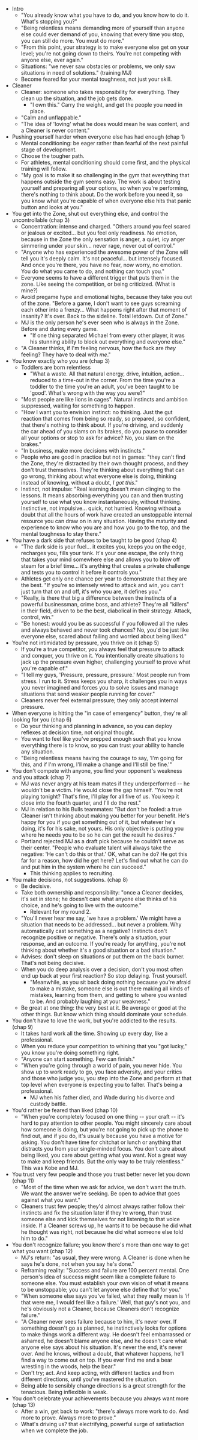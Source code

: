 * Intro
  * "You already know what you have to do, and you know how to do it. What's stopping you?"
  * "Being relentless means demanding more of yourself than anyone else could ever demand of you,
    knowing that every time you stop, you can still do more. You must do more."
  * "From this point, your strategy is to make everyone else get on your level; you're not going
    down to theirs. You're not competing with anyone else, ever again."
  * Situations: "we never saw obstacles or problems, we only saw situations in need of solutions."
    (training MJ)
  * Become feared for your mental toughness, not just your skill.
* Cleaner
  * Cleaner: someone who takes responsibility for everything. They clean up the situation, and the
    job gets done.
    * "I own this." Carry the weight, and get the people you need in place.
  * "Calm and unflappable."
  * "The idea of 'loving' what he does would mean he was content, and a Cleaner is never content."
* Pushing yourself harder when everyone else has had enough (chap 1)
  * Mental conditioning: be eager rather than fearful of the next painful stage of development.
  * Choose the tougher path.
  * For athletes, mental conditioning should come first, and the physical training will follow.
  * "My goal is to make it so challenging in the gym that everything that happens outside the gym
    seems easy. The work is about testing yourself and preparing all your options, so when you're
    performing, there's nothing to think about. Do the work before you need it, so you know what
    you're capable of when everyone else hits that panic button and looks at you."
* You get into the Zone, shut out everything else, and control the uncontrollable (chap 3)
  * Concentration: intense and charged. "Others around you feel scared or jealous or excited... but
    you feel only readiness. No emotion, because in the Zone the only sensation is anger, a quiet,
    icy anger simmering under your skin... never rage, never out of control."
  * "Anyone who has experienced the awesome power of the Zone will tell you it's deeply calm. It's
    not peaceful... but intensely focused. And once you're there, you have no fear, now worry, no
    emotion. You do what you came to do, and nothing can touch you."
  * Everyone seems to have a different trigger that puts them in the zone. Like seeing the
    competition, or being criticized. (What is mine?)
  * Avoid pregame hype and emotional highs, because they take you out of the zone. "Before a game, I
    don't want to see guys screaming each other into a frenzy... What happens right after that
    moment of insanity? It's over. Back to the sideline. Total letdown. Out of Zone."
  * MJ is the only person he's ever seen who is always in the Zone. Before and during every game.
    * "If one thing separated Michael from every other player, it was his stunning ability to block
      out everything and everyone else."
  * "A Cleaner thinks, if I'm feeling nervous, how the fuck are *they* feeling? They have to deal
    with *me*."
* You know exactly who you are (chap 3)
  * Toddlers are born relentless
    * "What a waste. All that natural energy, drive, intuition, action... reduced to a time-out in
      the corner. From the time you're a toddler to the time you're an adult, you've been taught to
      be 'good'. What's wrong with the way you were?"
  * "Most people are like lions in cages". Natural instincts and ambition suppressed, waiting for
    something to happen.
  * "How I want you to envision instinct: no thinking. Just the gut reaction that comes from being
    so ready, so prepared, so confident, that there's nothing to think about. If you're driving, and
    suddenly the car ahead of you slams on its brakes, do you pause to consider all your options or
    stop to ask for advice? No, you slam on the brakes."
  * "In business, make more decisions with instincts."
  * People who are good in practice but not in games: "they can't find the Zone, they're distracted
    by their own thought process, and they don't trust themselves. They're thinking about everything
    that can go wrong, thinking about what everyone else is doing, thinking instead of knowing,
    without a doubt, *I got this*."
  * Instinct, not impulse: "Real learning doesn't mean clinging to the lessons. It means absorbing
    everything you can and then trusting yourself to use what you know instantaneously, without
    thinking. Instinctive, not impulsive... quick, not hurried. Knowing without a doubt that all the
    hours of work have created an unstoppable internal resource you can draw on in any situation.
    Having the maturity and experience to know who you are and how you go to the top, and the mental
    toughness to stay there."
* You have a dark side that refuses to be taught to be good (chap 4)
  * "The dark side is your fuel... it excites you, keeps you on the edge, recharges you, fills your
    tank. It's your one escape, the only thing that takes your mind somewhere else and allows you to
    blow off steam for a brief time... it's anything that creates a private challenge and tests you
    to control it before it controls you."
  * Athletes get only one chance per year to demonstrate that they are the best. "If you're so
    intensely wired to attack and win, you can't just turn that on and off, it's who you are, it
    defines you."
  * "Really, is there that big a difference between the instincts of a powerful businessman, crime
    boss, and athlete? They're all "killers" in their field, driven to be the best, diabolical in
    their strategy. Attack, control, win."
  * "Be honest: would you be as successful if you followed all the rules and always behaved and
    never took chances? No, you'd be just like everyone else, scared about failing and worried about
    being liked."
* You're not intimidated by pressure, you thrive on it (chap 5)
  * If you're a true competitor, you always feel that pressure to attack and conquer, you thrive on
    it. You intentionally create situations to jack up the pressure even higher, challenging
    yourself to prove what you're capable of."
  * "I tell my guys, 'Pressure, pressure, pressure.' Most people run from stress. I run to it.
    Stress keeps you sharp, it challenges you in ways you never imagined and forces you to solve
    issues and manage situations that send weaker people running for cover."
  * Cleaners never feel external pressure; they only accept internal pressure.
* When everyone is hitting the "in case of emergency" button, they're all looking for you (chap 6)
  * Do your thinking and planning in advance, so you can deploy reflexes at decision time, not
    original thought.
  * You want to feel like you've prepped enough such that you know everything there is to know, so
    you can trust your ability to handle any situation.
  * "Being relentless means having the courage to say, 'I'm going for this, and if I'm wrong, I'll
    make a change and I'll still be fine.'"
* You don't compete with anyone, you find your opponent's weakness and you attack (chap 7)
  * MJ was never angry at his team mates if they underperformed -- he wouldn't be a victim. He would
    close the gap himself. "You're not playing tonight? That's fine, I'll play for all five of us.
    You keep it close into the fourth quarter, and I'll do the rest."
  * MJ in relation to his Bulls teammates: "But don't be fooled: a true Cleaner isn't thinking about
    making you better for your benefit. He's happy for you if you get something out of it, but
    whatever he's doing, it's for his sake, not yours. His only objective is putting you where he
    needs you to be so he can get the result he desires."
  * Portland rejected MJ as a draft pick because he couldn't serve as their center. "People who
    evaluate talent will always take the negative: 'He can't do this or that.' OK, what can he do?
    He got this far for a reason, how did he get here? Let's find out what he can do and put him in
    the system where he can succeed."
    * This thinking applies to recruiting.
* You make decisions, not suggestions. (chap 8)
  * Be decisive.
  * Take both ownership and responsibility: "once a Cleaner decides, it's set in stone; he doesn't
    care what anyone else thinks of his choice, and he's going to live with the outcome."
    * Relevant for my round 2.
  * "You'll never hear me say, 'we have a problem.' We might have a situation that needs to be
    addressed... but never a problem. Why automatically cast something as a negative? Instincts
    don't recognize positive or negative. There's only a situation, your response, and an outcome.
    If you're ready for anything, you're not thinking about whether it's a good situation or a bad
    situation."
  * Advises: don't sleep on situations or put them on the back burner. That's not being decisive.
  * When you do deep analysis over a decision, don't you most often end up back at your first
    reaction? So stop delaying. Trust yourself.
    * "Meanwhile, as you sit back doing nothing because you're afraid to make a mistake, someone
      else is out there making all kinds of mistakes, learning from them, and getting to where you
      wanted to be. And probably laughing at your weakness."
  * Be great at one thing: the very best at it. Be average or good at the other things. But know
    which thing should dominate your schedule.
* You don't have to love the work, but you're addicted to the results. (chap 9)
  * It takes hard work all the time. Showing up every day, like a professional.
  * When you reduce your competition to whining that you "got lucky," you know you're doing
    something right.
  * "Anyone can start something. Few can finish."
  * "When you're going through a world of pain, you never hide. You show up to work ready to go, you
    face adversity, and your critics and those who judge you, you step into the Zone and perform at
    that top level when everyone is expecting you to falter. That's being a professional.
    * MJ when his father died, and Wade during his divorce and custody battle.
* You'd rather be feared than liked (chap 10)
  * "When you're completely focused on one thing -- your craft -- it's hard to pay attention to
    other people. You might sincerely care about how someone is doing, but you're not going to pick
    up the phone to find out, and if you do, it's usually because you have a motive for asking. You
    don't have time for chitchat or lunch or anything that distracts you from your single-minded
    focus. You don't care about being liked, you care about getting what you want. Not a great way
    to make and keep friends. But the only way to be truly relentless." This was Kobe and MJ.
* You trust very few people and those you trust better never let you down (chap 11)
  * "Most of the time when we ask for advice, we don't want the truth. We want the answer we're
    seeking. Be open to advice that goes against what you want."
  * Cleaners trust few people; they'd almost always rather follow their instincts and fix the
    situation later if they're wrong, than trust someone else and kick themselves for not listening
    to that voice inside. If a Cleaner screws up, he wants it to be because he did what he thought
    was right, not because he did what someone else told him to do."
* You don't recognize failure; you know there's more than one way to get what you want (chap 12)
  * MJ's return: "as usual, they were wrong. A Cleaner is done when he says he's done, not when you
    say he's done."
  * Reframing reality: "Success and failure are 100 percent mental. One person's idea of success
    might seem like a complete failure to someone else. You must establish your own vision of what
    it means to be unstoppable; you can't let anyone else define that for you."
  * "When someone else says you've failed, what they really mean is 'if that were me, I would feel
    like a failure.' Well, that guy's not you, and he's obviously not a Cleaner, because Cleaners
    don't recognize failure."
  * "A Cleaner never sees failure because to him, it's never over. If something doesn't go as
    planned, he instinctively looks for options to make things work a different way. He doesn't feel
    embarrassed or ashamed, he doesn't blame anyone else, and he doesn't care what anyone else says
    about his situation. It's never the end, it's never over. And he knows, without a doubt, that
    whatever happens, he'll find a way to come out on top. If you ever find me and a bear wrestling
    in the woods, help the bear."
  * Don't try; act. And keep acting, with different tactics and from different directions, until
    you've mastered the situation.
  * Being able to sensibly change directions is a great strength for the tenacious. Being inflexible
    is weak.
* You don't celebrate your achievements because you always want more (chap 13)
  * After a win, get back to work: "there's always more work to do. And more to prove. Always more
    to prove."
  * What's driving us? that electrifying, powerful surge of satisfaction when we complete the job.
